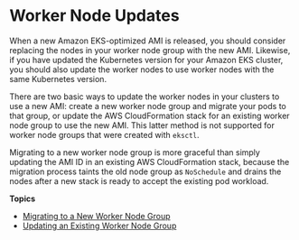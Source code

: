# Worker Node Updates<a name="update-workers"></a>

When a new Amazon EKS\-optimized AMI is released, you should consider replacing the nodes in your worker node group with the new AMI\. Likewise, if you have updated the Kubernetes version for your Amazon EKS cluster, you should also update the worker nodes to use worker nodes with the same Kubernetes version\.

There are two basic ways to update the worker nodes in your clusters to use a new AMI: create a new worker node group and migrate your pods to that group, or update the AWS CloudFormation stack for an existing worker node group to use the new AMI\. This latter method is not supported for worker node groups that were created with `eksctl`\.

Migrating to a new worker node group is more graceful than simply updating the AMI ID in an existing AWS CloudFormation stack, because the migration process taints the old node group as `NoSchedule` and drains the nodes after a new stack is ready to accept the existing pod workload\.

**Topics**
+ [Migrating to a New Worker Node Group](migrate-stack.md)
+ [Updating an Existing Worker Node Group](update-stack.md)